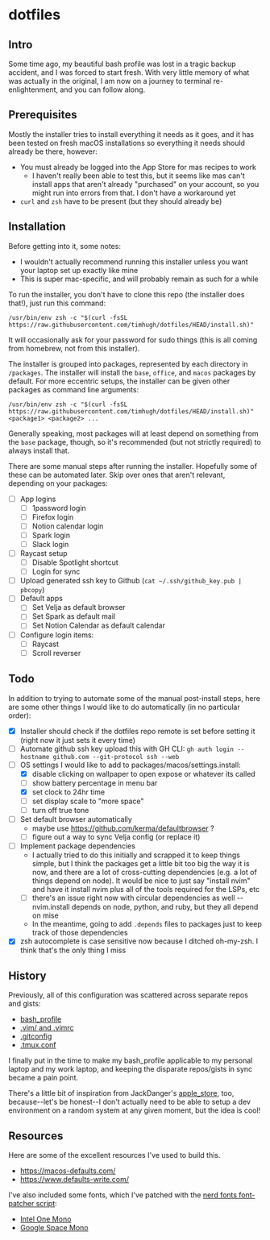 # dotfiles

## Intro

Some time ago, my beautiful bash profile was lost in a tragic backup accident, and I was forced to start fresh. With very little memory of what was actually in the original, I am now on a journey to terminal re-enlightenment, and you can follow along.

## Prerequisites

Mostly the installer tries to install everything it needs as it goes, and it has been tested on fresh macOS installations so everything it needs should already be there, however:

- You must already be logged into the App Store for mas recipes to work
  - I haven't really been able to test this, but it seems like mas can't install apps that aren't already "purchased" on your account, so you might run into errors from that. I don't have a workaround yet
- `curl` and `zsh` have to be present (but they should already be)

## Installation

Before getting into it, some notes:

- I wouldn't actually recommend running this installer unless you want your laptop set up exactly like mine
- This is super mac-specific, and will probably remain as such for a while

To run the installer, you don't have to clone this repo (the installer does that!), just run this command:

```
/usr/bin/env zsh -c "$(curl -fsSL https://raw.githubusercontent.com/timhugh/dotfiles/HEAD/install.sh)"
```

It will occasionally ask for your password for sudo things (this is all coming from homebrew, not from this installer).

The installer is grouped into packages, represented by each directory in `/packages`. The installer will install the `base`, `office`, and `macos` packages by default. For more eccentric setups, the installer can be given other packages as command line arguments: 

```
/usr/bin/env zsh -c "$(curl -fsSL https://raw.githubusercontent.com/timhugh/dotfiles/HEAD/install.sh)" <package1> <package2> ...
```

Generally speaking, most packages will at least depend on something from the `base` package, though, so it's recommended (but not strictly required) to always install that.

There are some manual steps after running the installer. Hopefully some of these can be automated later. Skip over ones that aren't relevant, depending on your packages:

- [ ] App logins
  - [ ] 1password login
  - [ ] Firefox login
  - [ ] Notion calendar login
  - [ ] Spark login
  - [ ] Slack login
- [ ] Raycast setup
  - [ ] Disable Spotlight shortcut
  - [ ] Login for sync
- [ ] Upload generated ssh key to Github (`cat ~/.ssh/github_key.pub | pbcopy`)
- [ ] Default apps
  - [ ] Set Velja as default browser
  - [ ] Set Spark as default mail
  - [ ] Set Notion Calendar as default calendar
- [ ] Configure login items:
  - [ ] Raycast
  - [ ] Scroll reverser

## Todo

In addition to trying to automate some of the manual post-install steps, here are some other things I would like to do automatically (in no particular order):

- [x] Installer should check if the dotfiles repo remote is set before setting it (right now it just sets it every time)
- [ ] Automate github ssh key upload this with GH CLI: `gh auth login --hostname github.com --git-protocol ssh --web`
- [ ] OS settings I would like to add to packages/macos/settings.install:
  - [x] disable clicking on wallpaper to open expose or whatever its called
  - [ ] show battery percentage in menu bar
  - [x] set clock to 24hr time
  - [ ] set display scale to "more space"
  - [ ] turn off true tone
- [ ] Set default browser automatically
    - maybe use https://github.com/kerma/defaultbrowser ?
    - [ ] figure out a way to sync Velja config (or replace it)
- [ ] Implement package dependencies
  - I actually tried to do this initially and scrapped it to keep things simple, but I think the packages get a little bit too big the way it is now, and there are a lot of cross-cutting dependencies (e.g. a lot of things depend on node). It would be nice to just say "install nvim" and have it install nvim plus all of the tools required for the LSPs, etc
  - [ ] there's an issue right now with circular dependencies as well -- nvim.install depends on node, python, and ruby, but they all depend on mise
  - In the meantime, going to add `.depends` files to packages just to keep track of those dependencies
- [x] zsh autocomplete is case sensitive now because I ditched oh-my-zsh. I think that's the only thing I miss

## History

Previously, all of this configuration was scattered across separate repos and gists:

- [bash_profile](https://github.com/timhugh/bash_profile)
- [.vim/ and .vimrc](https://github.com/timhugh/vim)
- [.gitconfig](https://gist.github.com/timhugh/9b6303ffcc00fbc2b84a)
- [.tmux.conf](https://gist.github.com/timhugh/b39ae27a39c4d3aca4040b38b1e7f911)

I finally put in the time to make my bash_profile applicable to my personal laptop and my work laptop, and keeping the disparate repos/gists in sync became a pain point.

There's a little bit of inspiration from JackDanger's [apple_store](https://github.com/JackDanger/apple_store), too, because--let's be honest--I don't actually need to be able to setup a dev environment on a random system at any given moment, but the idea is cool!

## Resources

Here are some of the excellent resources I've used to build this.

- https://macos-defaults.com/
- https://www.defaults-write.com/

I've also included some fonts, which I've patched with the [nerd fonts font-patcher script](https://github.com/ryanoasis/nerd-fonts?tab=readme-ov-file#font-patcher):
- [Intel One Mono](https://github.com/intel/intel-one-mono)
- [Google Space Mono](https://fonts.google.com/specimen/Space+Mono)

